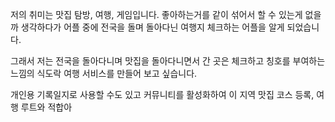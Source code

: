 저의 취미는 맛집 탐방, 여행, 게임입니다.
좋아하는거를 같이 섞어서 할 수 있는게 없을까 생각하다가 어플 중에 전국을 돌며 돌아다닌 여행지 체크하는 어플을 알게 되었습니다. 

그래서 저는 전국을 돌아다니며 맛집을 돌아다니면서 간 곳은 체크하고 칭호를 부여하는 느낌의 식도락 여행 서비스를 만들어 보고 싶습니다.

개인용 기록일지로 사용할 수도 있고 커뮤니티를 활성화하여 이 지역 맛집 코스 등록, 여행 루트와 적합아